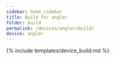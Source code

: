 ```yaml
---
sidebar: home_sidebar
title: Build for angler
folder: build
permalink: /devices/angler/build/
device: angler
---
```

{% include templates/device_build.md %}
